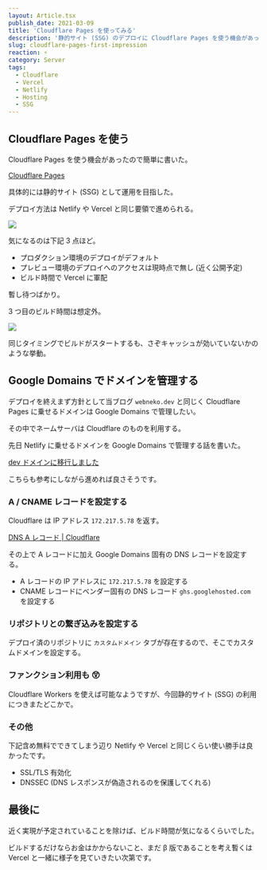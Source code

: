 ```yaml
---
layout: Article.tsx
publish_date: 2021-03-09
title: 'Cloudflare Pages を使ってみる'
description: '静的サイト (SSG) のデプロイに Cloudflare Pages を使う機会があったので簡単に書いた。'
slug: cloudflare-pages-first-impression
reaction: ⚡️
category: Server
tags:
  - Cloudflare
  - Vercel
  - Netlify
  - Hosting
  - SSG
---
```


## Cloudflare Pages を使う

Cloudflare Pages を使う機会があったので簡単に書いた。

[Cloudflare Pages](https://pages.cloudflare.com/)

具体的には静的サイト (SSG) として運用を目指した。

デプロイ方法は Netlify や Vercel と同じ要領で進められる。

![](https://i.imgur.com/9dXYy1R.jpg)

気になるのは下記 3 点ほど。

- プロダクション環境のデプロイがデフォルト
- プレビュー環境のデプロイへのアクセスは現時点で無し (近く公開予定)
- ビルド時間で Vercel に軍配

暫し待つばかり。

3 つ目のビルド時間は想定外。

![](https://i.imgur.com/jh7QSrM.jpg)

同じタイミングでビルドがスタートするも、さぞキャッシュが効いていないかのような挙動。

## Google Domains でドメインを管理する

デプロイを終えまず方針として当ブログ `webneko.dev` と同じく Cloudflare Pages
に乗せるドメインは Google Domains で管理したい。

その中でネームサーバは Cloudflare のものを利用する。

先日 Netlify に乗せるドメインを Google Domains で管理する話を書いた。

[dev ドメインに移行しました](../migrated-to-dev-domain-on-webneko-blog)

こちらも参考にしながら進めれば良さそうです。

### A / CNAME レコードを設定する

Cloudflare は IP アドレス `172.217.5.78` を返す。

[DNS A レコード | Cloudflare](https://www.cloudflare.com/ja-jp/learning/dns/dns-records/dns-a-record/)

その上で A レコードに加え Google Domains 固有の DNS レコードを設定する。

- A レコードの IP アドレスに `172.217.5.78` を設定する
- CNAME レコードにベンダー固有の DNS レコード `ghs.googlehosted.com` を設定する

### リポジトリとの繋ぎ込みを設定する

デプロイ済のリポジトリに `カスタムドメイン`
タブが存在するので、そこでカスタムドメインを設定する。

### ファンクション利用も 😲

Cloudflare Workers を使えば可能なようですが、今回静的サイト (SSG)
の利用につきまたどこかで。

### その他

下記含め無料でできてしまう辺り Netlify や Vercel
と同じくらい使い勝手は良かったです。

- SSL/TLS 有効化
- DNSSEC (DNS レスポンスが偽造されるのを保護してくれる)

## 最後に

近く実現が予定されていることを除けば、ビルド時間が気になるくらいでした。

ビルドするだけならお金はかからないこと、まだ β 版であることを考え暫くは Vercel
と一緒に様子を見ていきたい次第です。
